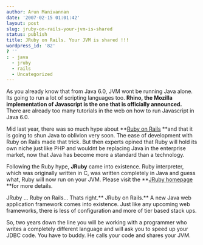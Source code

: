 ```yaml
---
author: Arun Manivannan
date: '2007-02-15 01:01:42'
layout: post
slug: jruby-on-rails-your-jvm-is-shared
status: publish
title: JRuby on Rails. Your JVM is shared !!!
wordpress_id: '82'
? ''
: - java
  - jruby
  - rails
  - Uncategorized
---
```


As you already know that from Java 6.0, JVM wont be running Java alone. Its
going to run a lot of scripting languages too. **Rhino, the Mozilla
implementation of Javascript is the one that is officially announced.** There
are already too many tutorials in the web on how to run Javascript in Java
6.0.

Mid last year, there was so much hype about **[Ruby on Rails][1] **and that it
is going to shun Java to oblivion very soon. The ease of development with Ruby
on Rails made that trick. But then experts opined that Ruby will hold its own
niche just like PHP and wouldnt be replacing Java in the enterprise market,
now that Java has become more a standard than a technology.

Following the Ruby hype, **JRuby** came into existence. Ruby interpreter,
which was originally written in C, was written completely in Java and guess
what, Ruby will now run on your JVM. Please visit the **[JRuby homepage][2]
**for more details.

JRuby ... Ruby on Rails... Thats right.** JRuby on Rails.** A new Java web
application framework comes into existence. Just like any upcoming web
frameworks, there is less of configuration and more of tier based stack ups.

So, two years down the line you will be working with a programmer who writes a
completely different language and will ask you to speed up your JDBC code. You
have to buddy. He calls your code and shares your JVM.

   [1]: http://www.rubyonrails.org/

   [2]: http://jruby.codehaus.org/

